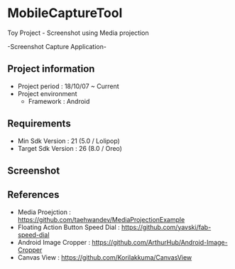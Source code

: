 # MobileCaptureTool
Toy Project - Screenshot using Media projection

-Screenshot Capture Application-

## Project information
  * Project period : 18/10/07 ~ Current
  * Project environment
    * Framework : Android



## Requirements
  * Min Sdk Version : 21 (5.0 / Lolipop)
  * Target Sdk Version : 26 (8.0 / Oreo)



## Screenshot
  
  
  
## References
  * Media Proejction : https://github.com/taehwandev/MediaProjectionExample
  * Floating Action Button Speed Dial : https://github.com/yavski/fab-speed-dial
  * Android Image Cropper : https://github.com/ArthurHub/Android-Image-Cropper
  * Canvas View : https://github.com/Korilakkuma/CanvasView
